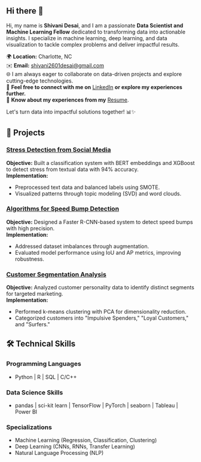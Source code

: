 ## Hi there 👋

Hi, my name is **Shivani Desai**, and I am a passionate **Data Scientist and Machine Learning Fellow** dedicated to transforming data into actionable insights. I specialize in machine learning, deep learning, and data visualization to tackle complex problems and deliver impactful results.  

🌍 **Location:** Charlotte, NC  
✉️ **Email:** shivani2601desai@gmail.com  
🌐 I am always eager to collaborate on data-driven projects and explore cutting-edge technologies.  
🤝 **Feel free to connect with me on** [LinkedIn](https://www.linkedin.com/in/shivanidesai1204/) **or explore my experiences further.**  
📄 **Know about my experiences from my** [Resume](https://github.com/desaishivani).  

Let's turn data into impactful solutions together! 📊✨  

## 🚀 Projects  

### [Stress Detection from Social Media](https://github.com/desaishivani/stress-detection)  
**Objective:** Built a classification system with BERT embeddings and XGBoost to detect stress from textual data with 94% accuracy.  
**Implementation:**  
- Preprocessed text data and balanced labels using SMOTE.  
- Visualized patterns through topic modeling (SVD) and word clouds.  

### [Algorithms for Speed Bump Detection](https://github.com/desaishivani/speed-bump-detection)  
**Objective:** Designed a Faster R-CNN-based system to detect speed bumps with high precision.  
**Implementation:**  
- Addressed dataset imbalances through augmentation.  
- Evaluated model performance using IoU and AP metrics, improving robustness.  

### [Customer Segmentation Analysis](https://github.com/desaishivani/customer-segmentation)  
**Objective:** Analyzed customer personality data to identify distinct segments for targeted marketing.  
**Implementation:**  
- Performed k-means clustering with PCA for dimensionality reduction.  
- Categorized customers into "Impulsive Spenders," "Loyal Customers," and "Surfers."  

## 🛠 Technical Skills  

### Programming Languages  
- Python | R | SQL | C/C++  

### Data Science Skills  
- pandas | sci-kit learn | TensorFlow | PyTorch | seaborn | Tableau | Power BI  

### Specializations  
- Machine Learning (Regression, Classification, Clustering)  
- Deep Learning (CNNs, RNNs, Transfer Learning)  
- Natural Language Processing (NLP)  

